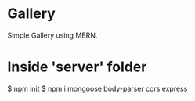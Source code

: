 # Gallery

Simple Gallery using MERN.


# Inside 'server' folder

$ npm init
$ npm i mongoose body-parser cors express
